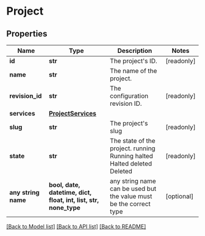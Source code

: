 # Project


## Properties
Name | Type | Description | Notes
------------ | ------------- | ------------- | -------------
**id** | **str** | The project&#39;s ID. | [readonly] 
**name** | **str** | The name of the project. | 
**revision_id** | **str** | The configuration revision ID. | [readonly] 
**services** | [**ProjectServices**](ProjectServices.md) |  | 
**slug** | **str** | The project&#39;s slug | [readonly] 
**state** | **str** | The state of the project. running Running halted Halted deleted Deleted | [readonly] 
**any string name** | **bool, date, datetime, dict, float, int, list, str, none_type** | any string name can be used but the value must be the correct type | [optional]

[[Back to Model list]](../README.md#documentation-for-models) [[Back to API list]](../README.md#documentation-for-api-endpoints) [[Back to README]](../README.md)


